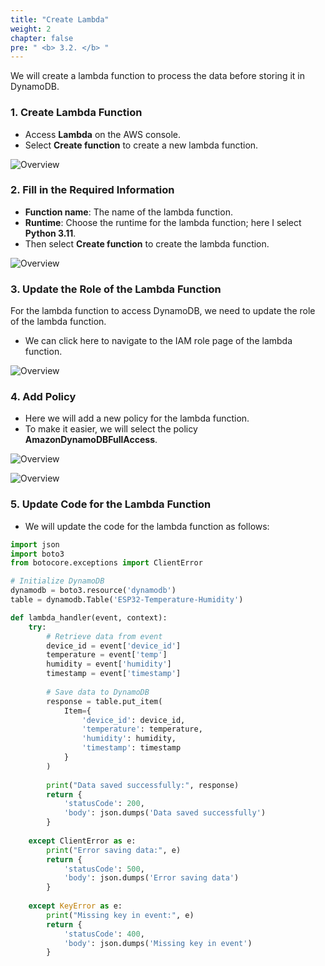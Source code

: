 ```yaml
---
title: "Create Lambda"
weight: 2
chapter: false
pre: " <b> 3.2. </b> "
---
```


We will create a lambda function to process the data before storing it in DynamoDB.

### 1. Create Lambda Function

- Access **Lambda** on the AWS console.
- Select **Create function** to create a new lambda function.
  
![Overview](/fcj-ss2-workshop-003/images/35.png)

### 2. Fill in the Required Information

- **Function name**: The name of the lambda function.
- **Runtime**: Choose the runtime for the lambda function; here I select **Python 3.11**.
- Then select **Create function** to create the lambda function.

![Overview](/fcj-ss2-workshop-003/images/36.png)

### 3. Update the Role of the Lambda Function

For the lambda function to access DynamoDB, we need to update the role of the lambda function.

- We can click here to navigate to the IAM role page of the lambda function.

![Overview](/fcj-ss2-workshop-003/images/37.png)

### 4. Add Policy

- Here we will add a new policy for the lambda function.
- To make it easier, we will select the policy **AmazonDynamoDBFullAccess**.

![Overview](/fcj-ss2-workshop-003/images/38.png)

![Overview](/fcj-ss2-workshop-003/images/39.png)

### 5. Update Code for the Lambda Function

- We will update the code for the lambda function as follows:

```python
import json
import boto3
from botocore.exceptions import ClientError

# Initialize DynamoDB
dynamodb = boto3.resource('dynamodb')
table = dynamodb.Table('ESP32-Temperature-Humidity')

def lambda_handler(event, context):
    try:
        # Retrieve data from event
        device_id = event['device_id']
        temperature = event['temp']
        humidity = event['humidity']
        timestamp = event['timestamp']
        
        # Save data to DynamoDB
        response = table.put_item(
            Item={
                'device_id': device_id,
                'temperature': temperature,
                'humidity': humidity,
                'timestamp': timestamp
            }
        )
        
        print("Data saved successfully:", response)
        return {
            'statusCode': 200,
            'body': json.dumps('Data saved successfully')
        }
    
    except ClientError as e:
        print("Error saving data:", e)
        return {
            'statusCode': 500,
            'body': json.dumps('Error saving data')
        }
    
    except KeyError as e:
        print("Missing key in event:", e)
        return {
            'statusCode': 400,
            'body': json.dumps('Missing key in event')
        }
```